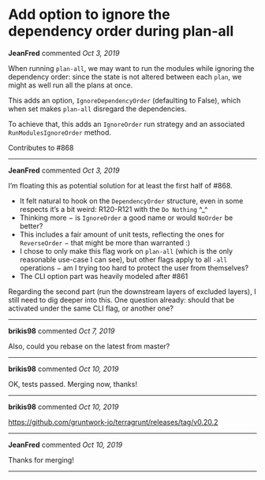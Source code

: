 # Add option to ignore the dependency order during plan-all

**JeanFred** commented *Oct 3, 2019*

When running `plan-all`, we may want to run the modules while ignoring the dependency order: since the state is not altered between each `plan`, we might as well run all the plans at once.

This adds an option, `IgnoreDependencyOrder` (defaulting to False), which when set makes `plan-all` disregard the dependencies. 

To achieve that, this adds an `IgnoreOrder` run strategy and an associated `RunModulesIgnoreOrder` method.

Contributes to #868
<br />
***


**JeanFred** commented *Oct 3, 2019*

I’m floating this as potential solution for at least the first half of #868.

- It felt natural to hook on the `DependencyOrder` structure, even in some respects it’s a bit weird: R120-R121 with the `Do Nothing` ^_^ 
- Thinking more − is `IgnoreOrder` a good name or would `NoOrder` be better?
- This includes a fair amount of unit tests, reflecting the ones for `ReverseOrder` − that might be more than warranted :)
- I chose to only make this flag work on `plan-all` (which is the only reasonable use-case I can see), but other flags apply to all `-all` operations − am I trying too hard to protect the user from themselves?
- The CLI option part was heavily modeled after #861

Regarding the second part (run the downstream layers of excluded layers), I still need to dig deeper into this. One question already: should that be activated under the same CLI flag, or another one?
***

**brikis98** commented *Oct 7, 2019*

Also, could you rebase on the latest from master?
***

**brikis98** commented *Oct 10, 2019*

OK, tests passed. Merging now, thanks!
***

**brikis98** commented *Oct 10, 2019*

https://github.com/gruntwork-io/terragrunt/releases/tag/v0.20.2
***

**JeanFred** commented *Oct 10, 2019*

Thanks for merging!
***

